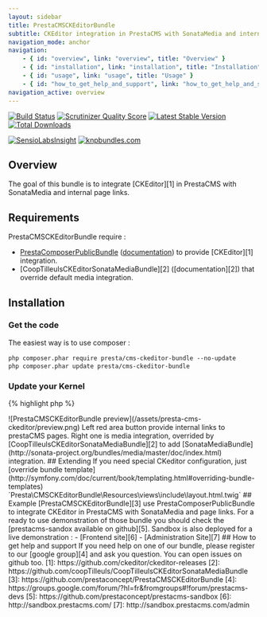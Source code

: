 ```yaml
---
layout: sidebar
title: PrestaCMSCKEditorBundle
subtitle: CKEditor integration in PrestaCMS with SonataMedia and internal page links
navigation_mode: anchor
navigation:
    - { id: "overview", link: "overview", title: "Overview" }
    - { id: "installation", link: "installation", title: "Installation" }
    - { id: "usage", link: "usage", title: "Usage" }
    - { id: "how_to_get_help_and_support", link: "how_to_get_help_and_support", title: "Help and support" }
navigation_active: overview
---
```


[![Build Status](https://secure.travis-ci.org/prestaconcept/PrestaCMSCKEditorBundle.png?branch=master)](http://travis-ci.org/prestaconcept/PrestaCMSCKEditorBundle)
[![Scrutinizer Quality Score](https://scrutinizer-ci.com/g/prestaconcept/PrestaCMSCKEditorBundle/badges/quality-score.png?s=49843af186b540a300705d9f77afa43507253297)](https://scrutinizer-ci.com/g/prestaconcept/PrestaCMSCKEditorBundle/)
[![Latest Stable Version](https://poser.pugx.org/presta/cms-ckeditor-bundle/v/stable.png)](https://packagist.org/packages/presta/cms-ckeditor-bundle)
[![Total Downloads](https://poser.pugx.org/presta/cms-ckeditor-bundle/downloads.png)](https://packagist.org/packages/presta/cms-ckeditor-bundle)

[![SensioLabsInsight](https://insight.sensiolabs.com/projects/354dd545-c7b9-4823-bcb9-46cb4ccfea0d/big.png)](https://insight.sensiolabs.com/projects/354dd545-c7b9-4823-bcb9-46cb4ccfea0d)
[![knpbundles.com](http://knpbundles.com/prestaconcept/PrestaCMSCKEditorBundle/badge)](http://knpbundles.com/prestaconcept/PrestaCMSCKEditorBundle)

## Overview

The goal of this bundle is to integrate [CKEditor][1] in PrestaCMS with SonataMedia and internal page links.

## Requirements

PrestaCMSCKEditorBundle require :
-   [PrestaComposerPublicBundle](https://github.com/prestaconcept/PrestaComposerPublicBundle) ([documentation](../presta-composer-public/)) to provide [CKEditor][1] integration.
-   [CoopTilleulsCKEditorSonataMediaBundle][2] ([documentation][2]) that override default media integration.


## Installation

### Get the code

The easiest way is to use composer :

    php composer.phar require presta/cms-ckeditor-bundle --no-update
    php composer.phar update presta/cms-ckeditor-bundle

### Update your Kernel

{% highlight php %}
<?php
class AppKernel extends Kernel
{
    public function registerBundles()
    {
        $bundles = array(
            ...,
            new Presta\CMSCKEditorBundle\PrestaCMSCKEditorBundle()
        );
    }
}
{% endhighlight %}

## Usage

Now, PrestaCMS block edit looks like :

<div class="screenshot" markdown="1">
![PrestaCMSCKEditorBundle preview](/assets/presta-cms-ckeditor/preview.png)
</div>

Left red area button provide internal links to prestaCMS pages.

Right one is media integration, overrided by [CoopTilleulsCKEditorSonataMediaBundle][2] to add [SonataMediaBundle](http://sonata-project.org/bundles/media/master/doc/index.html) integration.


## Extending

If you need special CKeditor configuration, just [override bundle template](http://symfony.com/doc/current/book/templating.html#overriding-bundle-templates)
`Presta\CMSCKEditorBundle\Resources\views\include\layout.html.twig`

## Example

[PrestaCMSCKEditorBundle][3] use PrestaComposerPublicBundle to integrate CKEditor in PrestaCMS with SonataMedia and page links.

For a ready to use demonstration of those bundle you should check the [prestacms-sandox available on github][5].

Sandbox is also deployed for a live demonstration :

-   [Frontend site][6]
-   [Administration Site][7]

## How to get help and support

If you need help on one of our bundle, please register to our [google group][4] and ask you question.
You can open issues on github too.


[1]: https://github.com/ckeditor/ckeditor-releases
[2]: https://github.com/coopTilleuls/CoopTilleulsCKEditorSonataMediaBundle
[3]: https://github.com/prestaconcept/PrestaCMSCKEditorBundle
[4]: https://groups.google.com/forum/?hl=fr&fromgroups#!forum/prestacms-devs
[5]: https://github.com/prestaconcept/prestacms-sandbox
[6]: http://sandbox.prestacms.com/
[7]: http://sandbox.prestacms.com/admin
